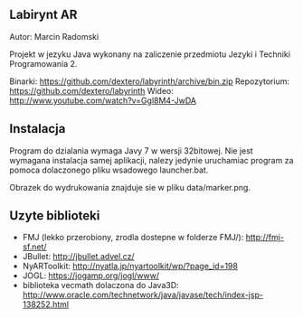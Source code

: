 
Labirynt AR
-----------

Autor: Marcin Radomski


Projekt w jezyku Java wykonany na zaliczenie przedmiotu Jezyki i Techniki Programowania 2.

Binarki: https://github.com/dextero/labyrinth/archive/bin.zip
Repozytorium: https://github.com/dextero/labyrinth
Wideo: http://www.youtube.com/watch?v=Ggl8M4-JwDA


Instalacja
----------

Program do dzialania wymaga Javy 7 w wersji 32bitowej. Nie jest wymagana instalacja samej aplikacji, nalezy jedynie uruchamiac program za pomoca dolaczonego pliku wsadowego launcher.bat.

Obrazek do wydrukowania znajduje sie w pliku data/marker.png.


Uzyte biblioteki
----------------

* FMJ (lekko przerobiony, zrodla dostepne w folderze FMJ/): http://fmj-sf.net/
* JBullet: http://jbullet.advel.cz/
* NyARToolkit: http://nyatla.jp/nyartoolkit/wp/?page_id=198
* JOGL: https://jogamp.org/jogl/www/
* biblioteka vecmath dolaczona do Java3D: http://www.oracle.com/technetwork/java/javase/tech/index-jsp-138252.html

